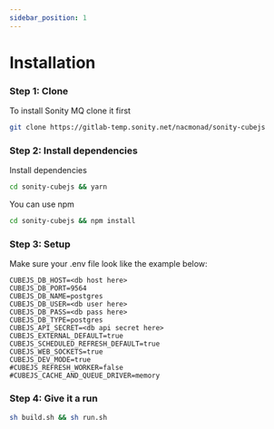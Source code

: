```yaml
---
sidebar_position: 1
---
```


# Installation


### Step 1: Clone
To install Sonity MQ clone it first

```sh
git clone https://gitlab-temp.sonity.net/nacmonad/sonity-cubejs
```


### Step 2: Install dependencies
Install dependencies

```sh
cd sonity-cubejs && yarn
```

You can use npm


```sh
cd sonity-cubejs && npm install
```



### Step 3: Setup

Make sure your .env file look like the example below:

```.env
CUBEJS_DB_HOST=<db host here>
CUBEJS_DB_PORT=9564
CUBEJS_DB_NAME=postgres
CUBEJS_DB_USER=<db user here>
CUBEJS_DB_PASS=<db pass here>
CUBEJS_DB_TYPE=postgres
CUBEJS_API_SECRET=<db api secret here>
CUBEJS_EXTERNAL_DEFAULT=true
CUBEJS_SCHEDULED_REFRESH_DEFAULT=true
CUBEJS_WEB_SOCKETS=true
CUBEJS_DEV_MODE=true
#CUBEJS_REFRESH_WORKER=false
#CUBEJS_CACHE_AND_QUEUE_DRIVER=memory
```


### Step 4: Give it a run 

```sh
sh build.sh && sh run.sh
```

